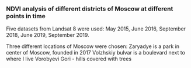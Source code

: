 ### **NDVI analysis of different districts of Moscow at different points in time**

Five datasets from Landsat 8 were used: May 2015, June 2016, September 2018, June 2019, September 2019.

Three different locations of Moscow were chosen:
Zaryadye is a park in center of Moscow, founded in 2017
Volzhskiy bulvar is a boulevard next to where I live
Vorobyevi Gori - hills covered with trees

